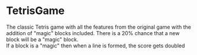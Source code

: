 # TetrisGame
The classic Tetris game with all the features from the original game with the addition of "magic" blocks included.
There is a 20% chance that a new block will be a "magic" block.  
If a block is a "magic" then when a line is formed, the score gets doubled
